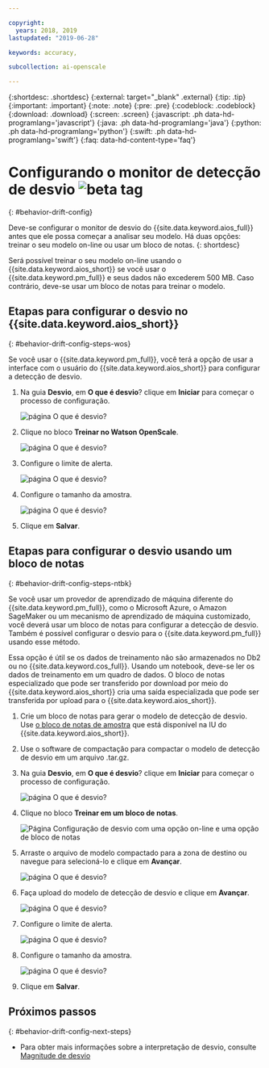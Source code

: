 ```yaml
---

copyright:
  years: 2018, 2019
lastupdated: "2019-06-28"

keywords: accuracy, 

subcollection: ai-openscale

---
```


{:shortdesc: .shortdesc}
{:external: target="_blank" .external}
{:tip: .tip}
{:important: .important}
{:note: .note}
{:pre: .pre}
{:codeblock: .codeblock}
{:download: .download}
{:screen: .screen}
{:javascript: .ph data-hd-programlang='javascript'}
{:java: .ph data-hd-programlang='java'}
{:python: .ph data-hd-programlang='python'}
{:swift: .ph data-hd-programlang='swift'}
{:faq: data-hd-content-type='faq'}

# Configurando o monitor de detecção de desvio ![beta tag](images/beta.png)
{: #behavior-drift-config}

Deve-se configurar o monitor de desvio do {{site.data.keyword.aios_full}} antes que ele possa começar a analisar seu modelo. Há duas opções: treinar o seu modelo on-line ou usar um bloco de notas.
{: shortdesc}

Será possível treinar o seu modelo on-line usando o {{site.data.keyword.aios_short}} se você usar o {{site.data.keyword.pm_full}} e seus dados não excederem 500 MB. Caso contrário, deve-se usar um bloco de notas para treinar o modelo.

## Etapas para configurar o desvio no {{site.data.keyword.aios_short}}
{: #behavior-drift-config-steps-wos}

Se você usar o {{site.data.keyword.pm_full}}, você terá a opção de usar a interface com o usuário do {{site.data.keyword.aios_short}} para configurar a detecção de desvio.

1. Na guia **Desvio**, em **O que é desvio**? clique em **Iniciar** para começar o processo de configuração.

   ![página O que é desvio?](images/wos-drift-config-1.png)

2. Clique no bloco **Treinar no Watson OpenScale**.

   ![página O que é desvio?](images/drift-config-2.png)

3. Configure o limite de alerta.

   ![página O que é desvio?](images/drift-config-3.png)

3. Configure o tamanho da amostra.

   ![página O que é desvio?](images/drift-config-4.png)
   
3. Clique em **Salvar**.


## Etapas para configurar o desvio usando um bloco de notas
{: #behavior-drift-config-steps-ntbk}

Se você usar um provedor de aprendizado de máquina diferente do {{site.data.keyword.pm_full}}, como o Microsoft Azure, o Amazon SageMaker ou um mecanismo de aprendizado de máquina customizado, você deverá usar um bloco de notas para configurar a detecção de desvio. Também é possível configurar o desvio para o {{site.data.keyword.pm_full}} usando esse método.

Essa opção é útil se os dados de treinamento não são armazenados no Db2 ou no {{site.data.keyword.cos_full}}. Usando um notebook, deve-se ler os dados de treinamento em um quadro de dados. O bloco de notas especializado que pode ser transferido por download por meio do {{site.data.keyword.aios_short}} cria uma saída especializada que pode ser transferida por upload para o {{site.data.keyword.aios_short}}.

1. Crie um bloco de notas para gerar o modelo de detecção de desvio. Use [o bloco de notas de amostra](https://github.com/IBM-Watson/aios-data-distribution/blob/master/training_statistics_notebook.ipynb) que está disponível na IU do {{site.data.keyword.aios_short}}.
2. Use o software de compactação para compactar o modelo de detecção de desvio em um arquivo .tar.gz.

1. Na guia **Desvio**, em **O que é desvio**? clique em **Iniciar** para começar o processo de configuração.

   ![página O que é desvio?](images/wos-drift-config-1.png)

2. Clique no bloco **Treinar em um bloco de notas**.

   ![Página Configuração de desvio com uma opção on-line e uma opção de bloco de notas](images/drift-config-2.png)

3. Arraste o arquivo de modelo compactado para a zona de destino ou navegue para selecioná-lo e clique em **Avançar**.

   ![página O que é desvio?](images/wos-drift-config-2b.png)
   
3. Faça upload do modelo de detecção de desvio e clique em **Avançar**.

   ![página O que é desvio?](images/drift-config-upload.png)
   
3. Configure o limite de alerta.

   ![página O que é desvio?](images/drift-config-3.png)

3. Configure o tamanho da amostra.

   ![página O que é desvio?](images/drift-config-4.png)
   
3. Clique em **Salvar**.

## Próximos passos
{: #behavior-drift-config-next-steps}

- Para obter mais informações sobre a interpretação de desvio, consulte [Magnitude de desvio](/docs/services/ai-openscale?topic=ai-openscale-behavior-drift-ovr)
